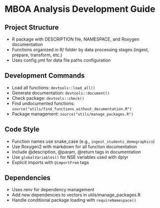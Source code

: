# MBOA Analysis Development Guide

## Project Structure
- R package with DESCRIPTION file, NAMESPACE, and Roxygen documentation
- Functions organized in R/ folder by data processing stages (ingest, prepare, transform, etc.)
- Uses config.yml for data file paths configuration

## Development Commands
- Load all functions: `devtools::load_all()`
- Generate documentation: `devtools::document()`
- Check package: `devtools::check()`
- Find undocumented functions: `source("utils/find_functions_without_documentation.R")`
- Package management: `source("utils/manage_packages.R")`

## Code Style
- Function names use snake_case (e.g., `ingest_students_demographics`)
- Use Roxygen2 with markdown for all function documentation
- Include @description, @param, @return tags in documentation
- Use `globalVariables()` for NSE variables used with dplyr
- Explicit imports with `@importFrom` tags

## Dependencies
- Uses renv for dependency management
- Add new dependencies to vectors in utils/manage_packages.R
- Handle conditional package loading with `requireNamespace()`